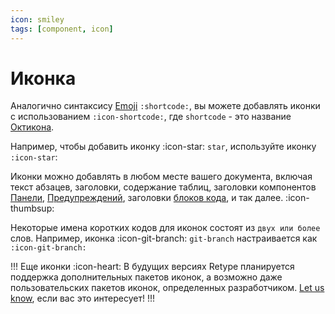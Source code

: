 ```yaml
---
icon: smiley
tags: [component, icon]
---
```

# Иконка

Аналогично синтаксису [Emoji](emoji.md) `:shortcode:`, вы можете добавлять иконки с использованием `:icon-shortcode:`, где `shortcode` - это название [Октикона](/components/octicons.md).

Например, чтобы добавить иконку :icon-star: `star`, используйте иконку `:icon-star`:

Иконки можно добавлять в любом месте вашего документа, включая текст абзацев, заголовки, содержание таблиц, заголовки компонентов [Панели](panel.md), [Предупреждений](alert.md), заголовки [блоков кода](code-block.md), и так далее. :icon-thumbsup:

Некоторые имена коротких кодов для иконок состоят из `двух или более` слов. Например, иконка :icon-git-branch: `git-branch` настраивается как `:icon-git-branch:`

!!! Еще иконки :icon-heart:
В будущих версиях Retype планируется поддержка дополнительных пакетов иконок, а возможно даже пользовательских пакетов иконок, определенных разработчиком.  [Let us know](https://github.com/retypeapp/retype/issues/), если вас это интересует!
!!!